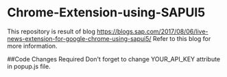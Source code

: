# Chrome-Extension-using-SAPUI5
This repository is result of blog https://blogs.sap.com/2017/08/06/live-news-extension-for-google-chrome-using-sapui5/
Refer to this blog for more information.

##Code Changes Required
Don't forget to change YOUR_API_KEY attribute in popup.js file.
